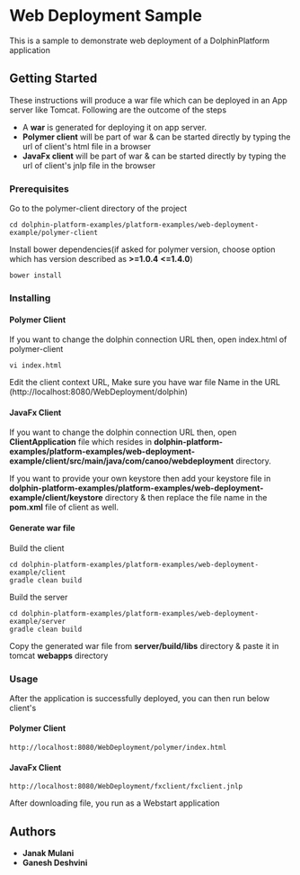 # Web Deployment Sample

This is a sample to demonstrate web deployment of a DolphinPlatform application

## Getting Started
These instructions will produce a war file which can be deployed in an App server
like Tomcat. Following are the outcome of the steps
* A **war** is generated for deploying it on app server.
* **Polymer client** will be part of war & can be started directly by typing the url
of client's html file in a browser
* **JavaFx client** will be part of war & can be started directly by typing the url
of client's jnlp file in the browser

### Prerequisites

Go to the polymer-client directory of the project
```
cd dolphin-platform-examples/platform-examples/web-deployment-example/polymer-client
```

Install bower dependencies(if asked for polymer version, 
choose option which has version described as __>=1.0.4__ __<=1.4.0__)
```
bower install
```

### Installing

#### Polymer Client

If you want to change the dolphin connection URL then,
open index.html of polymer-client
```
vi index.html
```

Edit the client context URL, Make sure you have war file Name in the URL (http://localhost:8080/WebDeployment/dolphin)

#### JavaFx Client
If you want to change the dolphin connection URL then,
open **ClientApplication** file which resides in 
**dolphin-platform-examples/platform-examples/web-deployment-example/client/src/main/java/com/canoo/webdeployment**
directory.

If you want to provide your own keystore then add your keystore file in 
**dolphin-platform-examples/platform-examples/web-deployment-example/client/keystore** 
directory & then replace the file name in the **pom.xml** file of client as well.


#### Generate war file
Build the client
```
cd dolphin-platform-examples/platform-examples/web-deployment-example/client
gradle clean build
```

Build the server
```
cd dolphin-platform-examples/platform-examples/web-deployment-example/server
gradle clean build
```

Copy the generated war file from __server/build/libs__ directory & 
paste it in tomcat __webapps__ directory


### Usage

After the application is successfully deployed, you can then run below client's

#### Polymer Client
```
http://localhost:8080/WebDeployment/polymer/index.html
```
 
#### JavaFx Client
```
http://localhost:8080/WebDeployment/fxclient/fxclient.jnlp
```
After downloading file, you run as a Webstart application

## Authors

* **Janak Mulani**
* **Ganesh Deshvini**